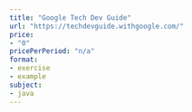 ```yaml
---
title: "Google Tech Dev Guide"
url: "https://techdevguide.withgoogle.com/"
price: 
- "0"
pricePerPeriod: "n/a"
format: 
- exercise
- example
subject: 
- java
---
```

